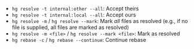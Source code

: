 - `hg resolve -t internal:other --all`: Accept theirs
- `hg resolve -t internal:local --all`: Accept ours
- `hg resolve -m` / `hg resolve --mark`: Mark *all* files as resolved (e.g., if no file is supplied, all files are marked as resolved)
- `hg resolve -m <file>` / `hg resolve --mark <file>`: Mark as resolved
- `hg rebase -c` / `hg rebase --continue`: Continue rebase
